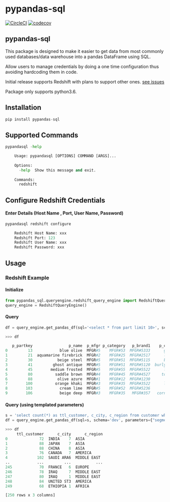 # pypandas-sql

[![CircleCI](https://circleci.com/gh/saurabhdhupar/pypandas-sql.svg?style=svg)](https://circleci.com/gh/saurabhdhupar/pypandas-sql)
[![codecov](https://codecov.io/gh/saurabhdhupar/pypandas-sql/branch/dev/graphs/badge.svg)](https://codecov.io/gh/saurabhdhupar/pypandas-sql)

## pypandas-sql

This package is designed to make it easier to get data from most commonly used databases/data warehouse into a pandas DataFrame using SQL.

Allow users to manage credentials by doing a one time configuration thus avoiding hardcoding them in code. 

Initial release supports Redshift with plans to support other ones. [see issues](https://github.com/saurabhdhupar/pypandas-sql/issues)

Package only supports python3.6.

## Installation

```python
pip install pypandas-sql
```

## Supported Commands

```python
pypandasql -help

    Usage: pypandasql [OPTIONS] COMMAND [ARGS]...
    
    Options:
      -help  Show this message and exit.
    
    Commands:
      redshift
```

## Configure Redshift Credentials 
#### Enter Details (Host Name , Port, User Name, Password)
```python
pypandasql redshift configure

    Redshift Host Name: xxx
    Redshift Port: 123
    Redshift User Name: xxx
    Redshift Password: xxx
```

## Usage

### Redshift Example

#### Initialize 
```python
from pypandas_sql.queryengine.redshift_query_engine import RedshiftQueryEngine
query_engine = RedshiftQueryEngine()
```

#### Query
```python
df = query_engine.get_pandas_df(sql='<select * from part limit 10>', schema='<dev>')

>>> df

   p_partkey                p_name  p_mfgr p_category   p_brand1    p_color                   p_type  p_size p_container
0         13            blue olive  MFGR#5    MFGR#53  MFGR#5333      ghost  MEDIUM BURNISHED NICKEL       1  JUMBO PACK
1         21  aquamarine firebrick  MFGR#2    MFGR#25  MFGR#2517      lemon      SMALL BURNISHED TIN      31     MED BAG
2         30           beige steel  MFGR#5    MFGR#51  MFGR#5115      blush       PROMO ANODIZED TIN      17      LG BOX
3         41         ghost antique  MFGR#5    MFGR#51  MFGR#5120  burlywood     ECONOMY ANODIZED TIN       7    WRAP JAR
4         45        medium frosted  MFGR#5    MFGR#55  MFGR#5522      lemon     SMALL BRUSHED NICKEL       9    WRAP BAG
5         80          saddle brown  MFGR#4    MFGR#45  MFGR#4527     tomato       PROMO PLATED BRASS      28     MED CAN
6         88           olive azure  MFGR#1    MFGR#12  MFGR#1230       blue      PROMO PLATED COPPER      16     SM CASE
7        100          orange khaki  MFGR#3    MFGR#35  MFGR#3522      light     ECONOMY ANODIZED TIN       4      LG BAG
8        103            cream lime  MFGR#5    MFGR#52  MFGR#5236       navy      MEDIUM PLATED BRASS      45   WRAP DRUM
9        106            beige deep  MFGR#3    MFGR#35   MFGR#357   cornsilk      MEDIUM PLATED BRASS      28   WRAP DRUM

```

#### Query (using templated parameters)
```python
s = 'select count(*) as ttl_customer, c_city, c_region from customer where c_mktsegment = %(segment)s group by c_region,c_city;'
df = query_engine.get_pandas_df(sql=s, schema='dev', parameters={"segment":"FURNITURE"})

>>> df
     ttl_customer      c_city      c_region
0              72  INDIA    7  ASIA        
1              88  JAPAN    7  ASIA        
2              88  CHINA    8  ASIA        
3              76  CANADA   7  AMERICA     
4             102  SAUDI ARA6  MIDDLE EAST 
..            ...         ...           ...
245            70  FRANCE   6  EUROPE      
246            78  IRAQ     7  MIDDLE EAST 
247            80  IRAQ     1  MIDDLE EAST 
248            84  UNITED ST3  AMERICA     
249            68  ETHIOPIA 1  AFRICA      

[250 rows x 3 columns]
```
